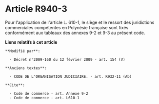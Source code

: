 # Article R940-3

Pour l'application de l'article L. 610-1, le siège et le ressort des juridictions commerciales compétentes en Polynésie
française sont fixés conformément aux tableaux des annexes 9-2 et 9-3 au présent code.

**Liens relatifs à cet article**

	**Modifié par**:

	  - Décret n°2009-160 du 12 février 2009 - art. 154 (V)

	**Anciens textes**:

	  - CODE DE L'ORGANISATION JUDICIAIRE. - art. R932-11 (Ab)

	**Cite**:

	  - Code de commerce - art. Annexe 9-2
	  - Code de commerce - art. L610-1
